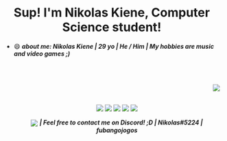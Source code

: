 <div align="center">
    <h1> Sup! I'm Nikolas Kiene, Computer Science student! </h1>
</div>


- 😄 ***about me: Nikolas Kiene | 29 yo | He / Him | My hobbies are music and video games ;)***

    ##
    
    <br>
    <div style="display: inline_block"><br>
        <img align="right" src="https://media.discordapp.net/attachments/429692107800969226/892532508728623204/Chatting.gif">
    </div>
    
    ## 
    
    <div align="center">
        <br>
        <a href="https://www.instagram.com/nikiene_/" target="_blank"><img src="https://img.shields.io/badge/-Instagram-%23E4405F?style=for-the-badge&logo=instagram&logoColor=white" target="_blank"></a>
        <a href="https://steamcommunity.com/id/KININHOZINHO/" target="_blank"><img src="https://img.shields.io/badge/Steam-000000?style=for-the-badge&logo=steam&logoColor=white" target="_blank"></a>
        <a href = "mailto:nikolasnovo03@gmail.com"><img src="https://img.shields.io/badge/-Gmail-%23333?style=for-the-badge&logo=gmail&logoColor=white" target="_blank"></a>
        <a href="https://www.linkedin.com/in/nikolas-miguel-kiene-novo-378a70197/" target="_blank"><img src="https://img.shields.io/badge/-LinkedIn-%230077B5?style=for-the-badge&logo=linkedin&logoColor=white" target="_blank"></a> 
        <a href="https://open.spotify.com/user/5x18rhwkiiks5kqic11zyp6is" target="_blank"><img src="https://img.shields.io/badge/Spotify-1ED760?&style=for-the-badge&logo=spotify&logoColor=white" target="_blank"></a>
    
    <br>
    
    <img align="center" src="https://img.shields.io/badge/Discord-7289DA?style=for-the-badge&logo=discord&logoColor=white"> ***| Feel free to contact me on Discord! ;D | Nikolas#5224 | fubangojogos***
    </div>
